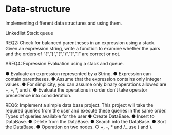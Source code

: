 # Data-structure
Implementing different data structures and using them.

Linkedlist
Stack
queue

REQ2:
Check for balanced parentheses in an expression using a stack.
Given an expression string, write a function to examine whether the pairs and the
orders of “{“,”}”,”(“,”)”,”[“,”]” are correct or not.

AREQ4:
Expression Evaluation using a stack and queue.

● Evaluate an expression represented by a String.
● Expression can contain parentheses.
● Assume that the expression contains only integer values.
● For simplicity, you can assume only binary operations allowed are +, -, *,
and /.
● Evaluate the operations in order don’t take operator precedence into
consideration.


REQ6:
Implement a simple data base project.
This project will take the required queries from the user and execute these queries in
the same order.
Types of queries available for the user
● Create DataBase.
● Insert to DataBase.
● Delete from the DataBase.
● Search into the DataBase.
● Sort the DataBase.
● Operation on two nodes.
○ +, -, * and /...use ( and ).
